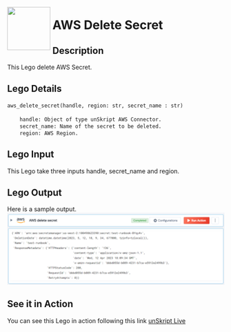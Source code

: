 [<img align="left" src="https://unskript.com/assets/favicon.png" width="100" height="100" style="padding-right: 5px">](https://unskript.com/assets/favicon.png) 
<h1>AWS Delete Secret</h1>

## Description
This Lego delete AWS Secret.


## Lego Details

    aws_delete_secret(handle, region: str, secret_name : str)

        handle: Object of type unSkript AWS Connector.
        secret_name: Name of the secret to be deleted.
        region: AWS Region.

## Lego Input
This Lego take three inputs handle, secret_name and region.

## Lego Output
Here is a sample output.
<img src="./1.png">

## See it in Action

You can see this Lego in action following this link [unSkript Live](https://us.app.unskript.io)